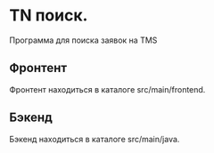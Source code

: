 # TN поиск. 
Программа для поиска заявок на TMS

## Фронтент 
Фронтент находиться в каталоге src/main/frontend.

## Бэкенд
Бэкенд находиться в каталоге src/main/java.
